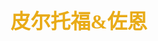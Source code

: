## <font color = #E9AB17 face =kaiti size = 6>皮尔托福&佐恩</font>
<!--stackedit_data:
eyJoaXN0b3J5IjpbLTEwOTE4MDU3NDNdfQ==
-->
